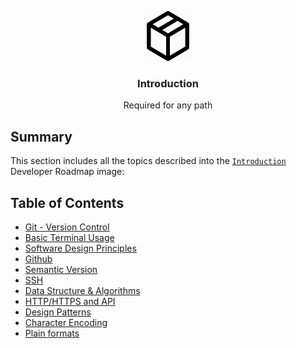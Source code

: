 <p align="center">
  <img src="basic-logo.png" alt="Logo" width="80" height="80">
  <br />

  <h3 align="center">Introduction</h3>

  <p align="center">
  Required for any path
  </p>
</p>

## Summary

This section includes all the topics described into the [`Introduction`](../../images/intro.png) Developer Roadmap image:

## Table of Contents

- [Git - Version Control](git.md)
- [Basic Terminal Usage](terminal.md)
- [Software Design Principles](software_design_principles.md)
- [Github](https://kinsta.com/knowledgebase/what-is-github/)
- [Semantic Version](git.md)
- [SSH](https://www.hostinger.com/tutorials/ssh-tutorial-how-does-ssh-work)
- [Data Structure & Algorithms](git.md)
- [HTTP/HTTPS and API](git.md)
- [Design Patterns](git.md)
- [Character Encoding](git.md)
- [Plain formats](git.md)

